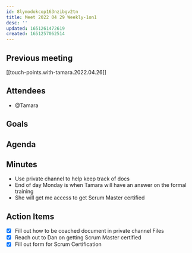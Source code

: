```yaml
---
id: 8lymodokcop163nzibgv2tn
title: Meet 2022 04 29 Weekly-1on1
desc: ''
updated: 1651261472619
created: 1651257062514
---
```


## Previous meeting
[[touch-points.with-tamara.2022.04.26]]

## Attendees
- @Tamara

## Goals

## Agenda

## Minutes
- Use private channel to help keep track of docs
- End of day Monday is when Tamara will have an answer on the formal training
- She will get me access to get Scrum Master certified 


## Action Items
- [x] Fill out how to be coached document in private channel Files
- [x] Reach out to Dan on getting Scrum Master certified 
- [x] Fill out form for Scrum Certification
